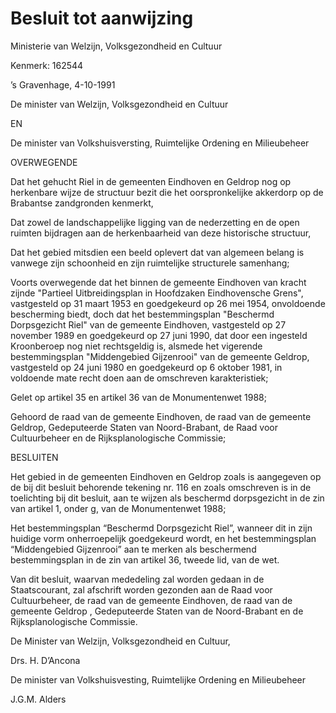 # Besluit tot aanwijzing
  
Ministerie van Welzijn, Volksgezondheid en Cultuur

Kenmerk: 162544

’s Gravenhage, 4-10-1991

De minister van Welzijn, Volksgezondheid en Cultuur

EN

De minister van Volkshuisversting, Ruimtelijke Ordening en Milieubeheer

OVERWEGENDE

Dat het gehucht Riel in de gemeenten Eindhoven en Geldrop nog op herkenbare wijze de structuur bezit die het oorspronkelijke akkerdorp op de Brabantse zandgronden kenmerkt,

Dat zowel de landschappelijke ligging van de nederzetting en de open ruimten bijdragen aan de herkenbaarheid van deze historische structuur,

Dat het gebied mitsdien een beeld oplevert dat van algemeen belang is vanwege zijn schoonheid en zijn ruimtelijke structurele samenhang;

Voorts overwegende dat het binnen de gemeente Eindhoven van kracht zijnde "Partieel Uitbreidingsplan in Hoofdzaken Eindhovensche Grens", vastgesteld op 31 maart 1953 en goedgekeurd op 26 mei 1954, onvoldoende bescherming biedt, doch dat het bestemmingsplan "Beschermd Dorpsgezicht Riel" van de gemeente Eindhoven, vastgesteld op 27 november 1989 en goedgekeurd op 27 juni 1990, dat door een ingesteld Kroonberoep nog niet rechtsgeldig is, alsmede het vigerende bestemmingsplan "Middengebied Gijzenrooi" van de gemeente Geldrop, vastgesteld op 24 juni 1980 en goedgekeurd op 6 oktober 1981, in voldoende mate recht doen aan de omschreven karakteristiek;

Gelet op artikel 35 en artikel 36 van de Monumentenwet 1988;

Gehoord de raad van de gemeente Eindhoven, de raad van de gemeente Geldrop, Gedeputeerde Staten van Noord-Brabant, de Raad voor Cultuurbeheer en de Rijksplanologische Commissie;

BESLUITEN

Het gebied in de gemeenten Eindhoven en Geldrop zoals is aangegeven op de bij dit besluit behorende tekening nr. 116 en zoals omschreven is in de toelichting bij dit besluit, aan te wijzen als beschermd dorpsgezicht in de zin van artikel 1, onder g, van de Monumentenwet 1988;

Het bestemmingsplan “Beschermd Dorpsgezicht Riel”, wanneer dit in zijn huidige vorm onherroepelijk goedgekeurd wordt, en het bestemmingsplan “Middengebied Gijzenrooi” aan te merken als beschermend bestemmingsplan in de zin van artikel 36, tweede lid, van de wet.

Van dit besluit, waarvan mededeling zal worden gedaan in de Staatscourant, zal afschrift worden gezonden aan de Raad voor Cultuurbeheer, de raad van de gemeente Eindhoven, de raad van de gemeente Geldrop , Gedeputeerde Staten van de Noord-Brabant en de Rijksplanologische Commissie.

De Minister van Welzijn, Volksgezondheid en Cultuur,

Drs. H. D’Ancona

De minister van Volkshuisvesting, Ruimtelijke Ordening en Milieubeheer

J.G.M. Alders
